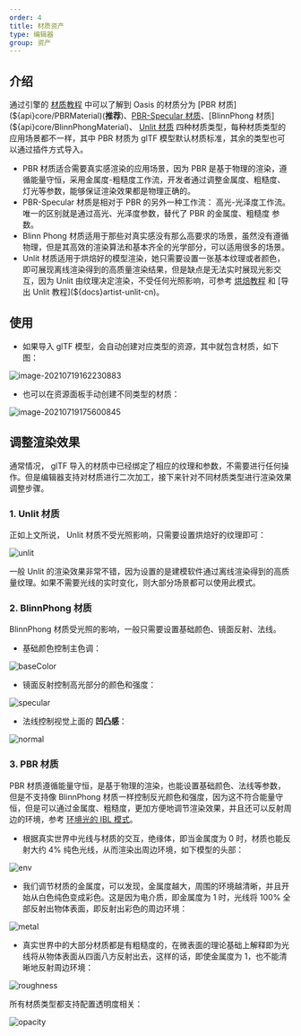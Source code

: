 ```yaml
---
order: 4
title: 材质资产
type: 编辑器
group: 资产
---
```


## 介绍

通过引擎的 [材质教程](${docs}material-cn) 中可以了解到 Oasis 的材质分为 [PBR 材质](${api}core/PBRMaterial)(**推荐**)、[PBR-Specular 材质](${api}core/PBRSpecularMaterial)、[BlinnPhong 材质](${api}core/BlinnPhongMaterial)、 [Unlit 材质](${api}core/UnlitMaterial) 四种材质类型，每种材质类型的应用场景都不一样，其中 PBR 材质为 glTF 模型默认材质标准，其余的类型也可以通过插件方式导入。

- PBR 材质适合需要真实感渲染的应用场景，因为 PBR 是基于物理的渲染，遵循能量守恒，采用金属度-粗糙度工作流，开发者通过调整金属度、粗糙度、灯光等参数，能够保证渲染效果都是物理正确的。
- PBR-Specular 材质是相对于 PBR 的另外一种工作流： 高光-光泽度工作流。唯一的区别就是通过高光、光泽度参数，替代了 PBR 的金属度、粗糙度 参数。
- Blinn Phong 材质适用于那些对真实感没有那么高要求的场景，虽然没有遵循物理，但是其高效的渲染算法和基本齐全的光学部分，可以适用很多的场景。
- Unlit 材质适用于烘焙好的模型渲染，她只需要设置一张基本纹理或者颜色，即可展现离线渲染得到的高质量渲染结果，但是缺点是无法实时展现光影交互，因为 Unlit 由纹理决定渲染，不受任何光照影响，可参考 [烘焙教程](${docs}artist-bake-cn) 和 [导出 Unlit 教程](${docs}artist-unlit-cn)。

## 使用

- 如果导入 glTF 模型，会自动创建对应类型的资源，其中就包含材质，如下图：

![image-20210719162230883](https://gw.alipayobjects.com/zos/OasisHub/d5626811-f20e-4b84-aa28-7c6909dc607b/image-20210719162230883.png)

- 也可以在资源面板手动创建不同类型的材质：

![image-20210719175600845](https://gw.alipayobjects.com/zos/OasisHub/01f73e82-8be1-4568-baca-a7de3baf17fb/image-20210719175600845.png)

## 调整渲染效果

通常情况， glTF 导入的材质中已经绑定了相应的纹理和参数，不需要进行任何操作。但是编辑器支持对材质进行二次加工，接下来针对不同材质类型进行渲染效果调整步骤。

### 1. Unlit 材质

正如上文所说， Unlit 材质不受光照影响，只需要设置烘焙好的纹理即可：

![unlit](https://gw.alipayobjects.com/zos/OasisHub/e2639e60-a6ed-416d-9f53-064557261d14/unlit.gif)

一般 Unlit 的渲染效果非常不错，因为设置的是建模软件通过离线渲染得到的高质量纹理。如果不需要光线的实时变化，则大部分场景都可以使用此模式。

### 2. BlinnPhong 材质

BlinnPhong 材质受光照的影响，一般只需要设置基础颜色、镜面反射、法线。

- 基础颜色控制主色调：

![baseColor](https://gw.alipayobjects.com/zos/OasisHub/a3ac25e1-36fa-4994-bb24-37b837698478/baseColor.gif)

- 镜面反射控制高光部分的颜色和强度：

![specular](https://gw.alipayobjects.com/zos/OasisHub/cbda6aec-63e8-4665-b15e-28adaccd7f19/specular.gif)

- 法线控制视觉上面的 **凹凸感**：

![normal](https://gw.alipayobjects.com/zos/OasisHub/9e48930a-a231-416d-9cb0-7bacc675be0a/normal.gif)

### 3. PBR 材质

PBR 材质遵循能量守恒，是基于物理的渲染，也能设置基础颜色、法线等参数，但是不支持像 BlinnPhong 材质一样控制反光颜色和强度，因为这不符合能量守恒，但是可以通过金属度、粗糙度，更加方便地调节渲染效果，并且还可以反射周边的环境，参考 [环境光的 IBL 模式](${docs}light-cn#IBL模式)。

- 根据真实世界中光线与材质的交互，绝缘体，即当金属度为 0 时，材质也能反射大约 4% 纯色光线，从而渲染出周边环境，如下模型的头部：

![env](https://gw.alipayobjects.com/zos/OasisHub/c40a665d-9d37-46f1-9206-a29859be75a3/env.gif)

- 我们调节材质的金属度，可以发现，金属度越大，周围的环境越清晰，并且开始从白色纯色变成彩色。这是因为电介质，即金属度为 1 时，光线将 100% 全部反射出物体表面，即反射出彩色的周边环境：

![metal](https://gw.alipayobjects.com/zos/OasisHub/95562cce-618f-4093-a775-c6a03831c580/metal.gif)

- 真实世界中的大部分材质都是有粗糙度的，在微表面的理论基础上解释即为光线将从物体表面从四面八方反射出去，这样的话，即使金属度为 1，也不能清晰地反射周边环境：

![roughness](https://gw.alipayobjects.com/zos/OasisHub/a51d5eca-e0ae-4882-8941-2fd15c8e523a/roughness.gif)

所有材质类型都支持配置透明度相关：

![opacity](https://gw.alipayobjects.com/zos/OasisHub/7f93cca8-0e2f-4549-b02a-199a9ed36bfc/opacity.gif)
